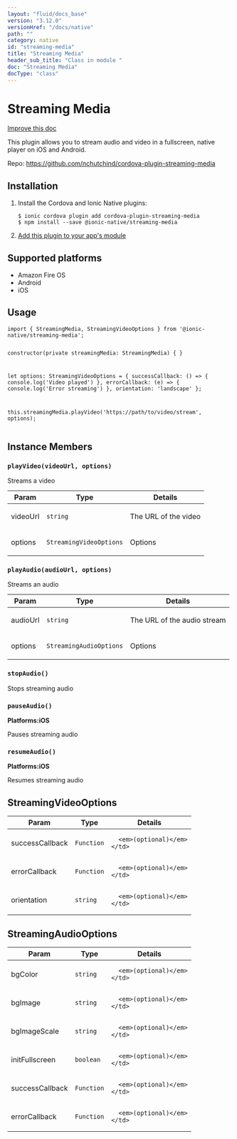```yaml
---
layout: "fluid/docs_base"
version: "3.12.0"
versionHref: "/docs/native"
path: ""
category: native
id: "streaming-media"
title: "Streaming Media"
header_sub_title: "Class in module "
doc: "Streaming Media"
docType: "class"
---
```


<h1 class="api-title">Streaming Media</h1>

<a class="improve-v2-docs" href="http://github.com/ionic-team/ionic-native/edit/master/src/@ionic-native/plugins/streaming-media/index.ts#L16">
  Improve this doc
</a>






<p>This plugin allows you to stream audio and video in a fullscreen, native player on iOS and Android.</p>


<p>Repo:
  <a href="https://github.com/nchutchind/cordova-plugin-streaming-media">
    https://github.com/nchutchind/cordova-plugin-streaming-media
  </a>
</p>


<h2>Installation</h2>
<ol class="installation">
  <li>Install the Cordova and Ionic Native plugins:<br>
    <pre><code class="nohighlight">$ ionic cordova plugin add cordova-plugin-streaming-media
$ npm install --save @ionic-native/streaming-media
</code></pre>
  </li>
  <li><a href="https://ionicframework.com/docs/native/#Add_Plugins_to_Your_App_Module">Add this plugin to your app's module</a></li>
</ol>



<h2>Supported platforms</h2>
<ul>
  <li>Amazon Fire OS</li><li>Android</li><li>iOS</li>
</ul>






<h2>Usage</h2>
<pre><code class="lang-typescript">import { StreamingMedia, StreamingVideoOptions } from &#39;@ionic-native/streaming-media&#39;;

constructor(private streamingMedia: StreamingMedia) { }

let options: StreamingVideoOptions = {
  successCallback: () =&gt; { console.log(&#39;Video played&#39;) },
  errorCallback: (e) =&gt; { console.log(&#39;Error streaming&#39;) },
  orientation: &#39;landscape&#39;
};

this.streamingMedia.playVideo(&#39;https://path/to/video/stream&#39;, options);
</code></pre>








<h2>Instance Members</h2>
<h3><a class="anchor" name="playVideo" href="#playVideo"></a><code>playVideo(videoUrl,&nbsp;options)</code></h3>




Streams a video
<table class="table param-table" style="margin:0;">
  <thead>
  <tr>
    <th>Param</th>
    <th>Type</th>
    <th>Details</th>
  </tr>
  </thead>
  <tbody>
  <tr>
    <td>
      videoUrl</td>
    <td>
      <code>string</code>
    </td>
    <td>
      <p>The URL of the video</p>
</td>
  </tr>
  
  <tr>
    <td>
      options</td>
    <td>
      <code>StreamingVideoOptions</code>
    </td>
    <td>
      <p>Options</p>
</td>
  </tr>
  </tbody>
</table>

<h3><a class="anchor" name="playAudio" href="#playAudio"></a><code>playAudio(audioUrl,&nbsp;options)</code></h3>




Streams an audio
<table class="table param-table" style="margin:0;">
  <thead>
  <tr>
    <th>Param</th>
    <th>Type</th>
    <th>Details</th>
  </tr>
  </thead>
  <tbody>
  <tr>
    <td>
      audioUrl</td>
    <td>
      <code>string</code>
    </td>
    <td>
      <p>The URL of the audio stream</p>
</td>
  </tr>
  
  <tr>
    <td>
      options</td>
    <td>
      <code>StreamingAudioOptions</code>
    </td>
    <td>
      <p>Options</p>
</td>
  </tr>
  </tbody>
</table>

<h3><a class="anchor" name="stopAudio" href="#stopAudio"></a><code>stopAudio()</code></h3>




Stops streaming audio



<h3><a class="anchor" name="pauseAudio" href="#pauseAudio"></a><code>pauseAudio()</code></h3>



<p>
  <strong>Platforms:</strong><strong class="tag">iOS</strong>&nbsp;</p>


Pauses streaming audio



<h3><a class="anchor" name="resumeAudio" href="#resumeAudio"></a><code>resumeAudio()</code></h3>



<p>
  <strong>Platforms:</strong><strong class="tag">iOS</strong>&nbsp;</p>


Resumes streaming audio









<h2><a class="anchor" name="StreamingVideoOptions" href="#StreamingVideoOptions"></a>StreamingVideoOptions</h2>

<table class="table param-table" style="margin:0;">
  <thead>
  <tr>
    <th>Param</th>
    <th>Type</th>
    <th>Details</th>
  </tr>
  </thead>
  <tbody>
  
  <tr>
    <td>
      successCallback
    </td>
    <td>
      <code>Function</code>
    </td>
    <td>
      
      <em>(optional)</em>
    </td>
  </tr>
  
  <tr>
    <td>
      errorCallback
    </td>
    <td>
      <code>Function</code>
    </td>
    <td>
      
      <em>(optional)</em>
    </td>
  </tr>
  
  <tr>
    <td>
      orientation
    </td>
    <td>
      <code>string</code>
    </td>
    <td>
      
      <em>(optional)</em>
    </td>
  </tr>
  
  </tbody>
</table>


<h2><a class="anchor" name="StreamingAudioOptions" href="#StreamingAudioOptions"></a>StreamingAudioOptions</h2>

<table class="table param-table" style="margin:0;">
  <thead>
  <tr>
    <th>Param</th>
    <th>Type</th>
    <th>Details</th>
  </tr>
  </thead>
  <tbody>
  
  <tr>
    <td>
      bgColor
    </td>
    <td>
      <code>string</code>
    </td>
    <td>
      
      <em>(optional)</em>
    </td>
  </tr>
  
  <tr>
    <td>
      bgImage
    </td>
    <td>
      <code>string</code>
    </td>
    <td>
      
      <em>(optional)</em>
    </td>
  </tr>
  
  <tr>
    <td>
      bgImageScale
    </td>
    <td>
      <code>string</code>
    </td>
    <td>
      
      <em>(optional)</em>
    </td>
  </tr>
  
  <tr>
    <td>
      initFullscreen
    </td>
    <td>
      <code>boolean</code>
    </td>
    <td>
      
      <em>(optional)</em>
    </td>
  </tr>
  
  <tr>
    <td>
      successCallback
    </td>
    <td>
      <code>Function</code>
    </td>
    <td>
      
      <em>(optional)</em>
    </td>
  </tr>
  
  <tr>
    <td>
      errorCallback
    </td>
    <td>
      <code>Function</code>
    </td>
    <td>
      
      <em>(optional)</em>
    </td>
  </tr>
  
  </tbody>
</table>





